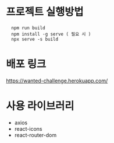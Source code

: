 # 프로젝트 실행방법
```
  npm run build
  npm install -g serve ( 필요 시 )
  npx serve -s build
```

# 배포 링크
https://wanted-challenge.herokuapp.com/

# 사용 라이브러리
- axios
- react-icons
- react-router-dom
